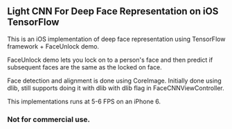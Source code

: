 ## Light CNN For Deep Face Representation on iOS TensorFlow

This is an iOS implementation of deep face representation using TensorFlow framework + FaceUnlock demo.

FaceUnlock demo lets you lock on to a person's face and then predict if subsequent faces are the same as the locked on face.

Face detection and alignment is done using CoreImage. Initially done using dlib, still supports doing it with dlib with
dlib flag in FaceCNNViewController.

This implementations runs at 5-6 FPS on an iPhone 6.





### Not for commercial use.
